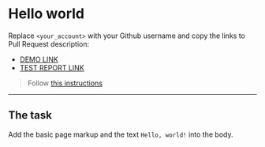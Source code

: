 # Hello world
Replace `<your_account>` with your Github username and copy the links to Pull Request description:
- [DEMO LINK](https://glibvk.github.io/layout_hello-world/)
- [TEST REPORT LINK](https://glibvk.github.io/layout_hello-world/report/html_report/)

> Follow [this instructions](https://mate-academy.github.io/layout_task-guideline/#how-to-solve-the-layout-tasks-on-github)
___

## The task
Add the basic page markup and the text `Hello, world!` into the body.
